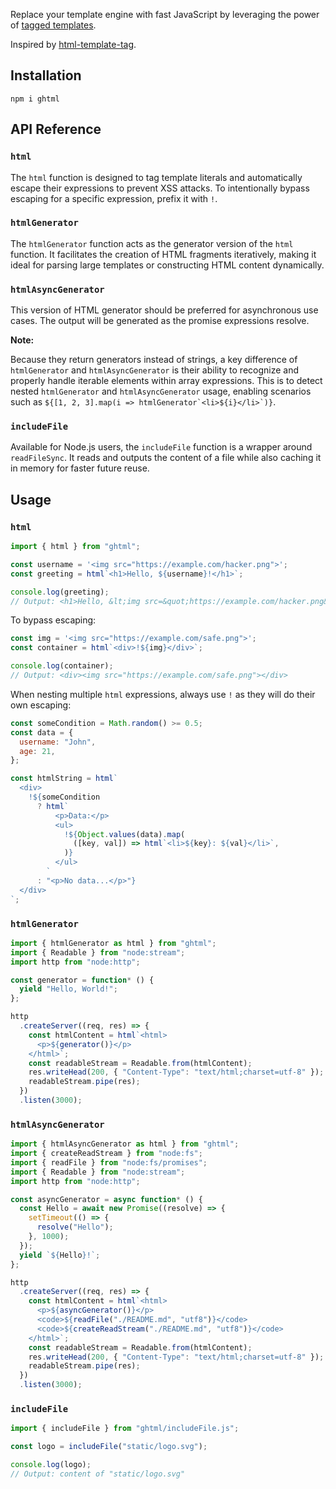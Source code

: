Replace your template engine with fast JavaScript by leveraging the power of [tagged templates](https://developer.mozilla.org/en-US/docs/Web/JavaScript/Reference/Template_literals#tagged_templates).

Inspired by [html-template-tag](https://github.com/AntonioVdlC/html-template-tag).

## Installation

```shell
npm i ghtml
```

## API Reference

### `html`

The `html` function is designed to tag template literals and automatically escape their expressions to prevent XSS attacks. To intentionally bypass escaping for a specific expression, prefix it with `!`.

### `htmlGenerator`

The `htmlGenerator` function acts as the generator version of the `html` function. It facilitates the creation of HTML fragments iteratively, making it ideal for parsing large templates or constructing HTML content dynamically.

### `htmlAsyncGenerator`

This version of HTML generator should be preferred for asynchronous use cases. The output will be generated as the promise expressions resolve.

**Note:**

Because they return generators instead of strings, a key difference of `htmlGenerator` and `htmlAsyncGenerator` is their ability to recognize and properly handle iterable elements within array expressions. This is to detect nested `htmlGenerator` and `htmlAsyncGenerator` usage, enabling scenarios such as ``${[1, 2, 3].map(i => htmlGenerator`<li>${i}</li>`)}``.

### `includeFile`

Available for Node.js users, the `includeFile` function is a wrapper around `readFileSync`. It reads and outputs the content of a file while also caching it in memory for faster future reuse.

## Usage

### `html`

```js
import { html } from "ghtml";

const username = '<img src="https://example.com/hacker.png">';
const greeting = html`<h1>Hello, ${username}!</h1>`;

console.log(greeting);
// Output: <h1>Hello, &lt;img src=&quot;https://example.com/hacker.png&quot;&gt;</h1>
```

To bypass escaping:

```js
const img = '<img src="https://example.com/safe.png">';
const container = html`<div>!${img}</div>`;

console.log(container);
// Output: <div><img src="https://example.com/safe.png"></div>
```

When nesting multiple `html` expressions, always use `!` as they will do their own escaping:

```js
const someCondition = Math.random() >= 0.5;
const data = {
  username: "John",
  age: 21,
};

const htmlString = html`
  <div>
    !${someCondition
      ? html`
          <p>Data:</p>
          <ul>
            !${Object.values(data).map(
              ([key, val]) => html`<li>${key}: ${val}</li>`,
            )}
          </ul>
        `
      : "<p>No data...</p>"}
  </div>
`;
```

### `htmlGenerator`

```js
import { htmlGenerator as html } from "ghtml";
import { Readable } from "node:stream";
import http from "node:http";

const generator = function* () {
  yield "Hello, World!";
};

http
  .createServer((req, res) => {
    const htmlContent = html`<html>
      <p>${generator()}</p>
    </html>`;
    const readableStream = Readable.from(htmlContent);
    res.writeHead(200, { "Content-Type": "text/html;charset=utf-8" });
    readableStream.pipe(res);
  })
  .listen(3000);
```

### `htmlAsyncGenerator`

```js
import { htmlAsyncGenerator as html } from "ghtml";
import { createReadStream } from "node:fs";
import { readFile } from "node:fs/promises";
import { Readable } from "node:stream";
import http from "node:http";

const asyncGenerator = async function* () {
  const Hello = await new Promise((resolve) => {
    setTimeout(() => {
      resolve("Hello");
    }, 1000);
  });
  yield `${Hello}!`;
};

http
  .createServer((req, res) => {
    const htmlContent = html`<html>
      <p>${asyncGenerator()}</p>
      <code>${readFile("./README.md", "utf8")}</code>
      <code>${createReadStream("./README.md", "utf8")}</code>
    </html>`;
    const readableStream = Readable.from(htmlContent);
    res.writeHead(200, { "Content-Type": "text/html;charset=utf-8" });
    readableStream.pipe(res);
  })
  .listen(3000);
```

### `includeFile`

```js
import { includeFile } from "ghtml/includeFile.js";

const logo = includeFile("static/logo.svg");

console.log(logo);
// Output: content of "static/logo.svg"
```
